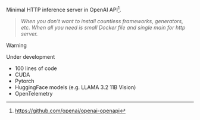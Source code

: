 Minimal HTTP inference server in OpenAI API[^1].

> _When you don't want to install countless frameworks, generators, etc. When all you need is small Docker file and single main for http server._

> [!WARNING]  
> Under development

- 100 lines of code
- CUDA
- Pytorch
- HuggingFace models (e.g. LLAMA 3.2 11B Vision)
- OpenTelemetry

[^1]: https://github.com/openai/openai-openapi
